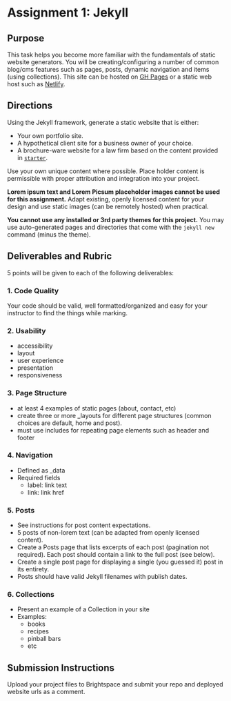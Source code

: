 # Assignment 1: Jekyll
## Purpose
This task helps you become more familiar with the fundamentals of static website generators. You will be creating/configuring a number of common blog/cms features such as pages, posts, dynamic navigation and items (using collections). This site can be hosted on [GH Pages](https://pages.github.com/) or a static web host such as [Netlify](https://www.netlify.com/).

## Directions
Using the Jekyll framework, generate a static website that is either:

- Your own portfolio site.
- A hypothetical client site for a business owner of your choice.
- A brochure-ware website for a law firm based on the content provided in [`starter`](starter).

Use your own unique content where possible. Place holder content is permissible with proper attribution and integration into your project. 

**Lorem ipsum text and Lorem Picsum placeholder images cannot be used for this assignment.** Adapt existing, openly licensed content for your design and use static images (can be remotely hosted) when practical.

**You cannot use any installed or 3rd party themes for this project.** You may use auto-generated pages and directories that come with the `jekyll new` command (minus the theme).

## Deliverables and Rubric
5 points will be given to each of the following deliverables:

### 1. Code Quality
Your code should be valid, well formatted/organized and easy for your instructor to find the things while marking.

### 2. Usability
- accessibility
- layout 
- user experience
- presentation
- responsiveness

### 3. Page Structure
- at least 4 examples of static pages (about, contact, etc)
- create three or more _layouts for different page structures (common choices are default, home and post). 
- must use includes for repeating page elements such as header and footer

### 4. Navigation
- Defined as _data
- Required fields
  - label: link text
  - link: link href

### 5. Posts
- See instructions for post content expectations.
- 5 posts of non-lorem text (can be adapted from openly licensed content). 
- Create a Posts page that lists excerpts of each post (pagination not required). Each post should contain a link to the full post (see below).
- Create a single post page for displaying a single (you guessed it) post in its entirety.
- Posts should have valid Jekyll filenames with publish dates.

### 6. Collections
- Present an example of a Collection in your site
- Examples:
  - books
  - recipes
  - pinball bars
  - etc
  
## Submission Instructions
Upload your project files to Brightspace and submit your repo and deployed website urls as a comment.
